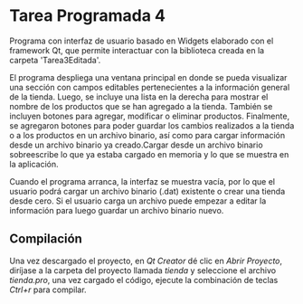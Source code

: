 # Tarea Programada 4

Programa con interfaz de usuario basado en Widgets elaborado con el framework Qt, que permite
interactuar con la biblioteca creada en la carpeta 'Tarea3Editada'.

El programa despliega una ventana principal en donde se pueda visualizar una sección con
campos editables pertenecientes a la información general de la tienda. Luego, se incluye una lista en la derecha
para mostrar el nombre de los productos que se han agregado a la tienda. También se incluyen botones para agregar,
modificar o eliminar productos. Finalmente, se agregaron botones para poder
guardar los cambios realizados a la tienda o a los productos en un archivo binario, así como
para cargar información desde un archivo binario ya creado.Cargar desde un archivo binario sobreescribe lo que ya
estaba cargado en memoria y lo que se muestra en la aplicación.

Cuando el programa arranca, la interfaz se muestra vacía, por lo que el usuario podrá cargar
un archivo binario (.dat) existente o crear una tienda desde cero. Si el usuario carga un archivo
puede empezar a editar la información para luego guardar un archivo binario nuevo.

## Compilación

Una vez descargado el proyecto, en *Qt Creator* dé clic en *Abrir Proyecto*, diríjase a la carpeta del proyecto llamada *tienda* y seleccione el archivo *tienda.pro*, una vez cargado el código, ejecute la combinación de teclas *Ctrl+r* para compilar.
